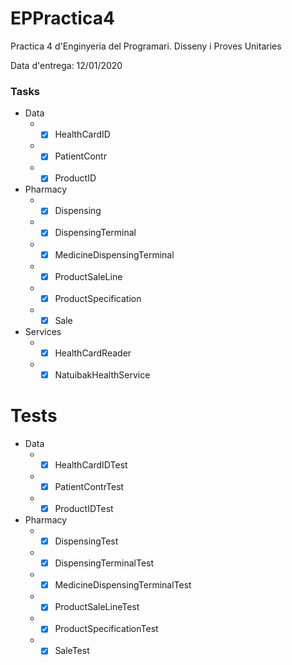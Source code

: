 # EPPractica4
Practica 4 d'Enginyeria del Programari. Disseny i Proves Unitaries

Data d'entrega: 12/01/2020

### Tasks ###
  * Data
    * - [X] HealthCardID
    * - [X]  PatientContr
    * - [X] ProductID
  * Pharmacy
    * - [X] Dispensing
    * - [X] DispensingTerminal
    * - [X] MedicineDispensingTerminal
    * - [X] ProductSaleLine
    * - [X] ProductSpecification
    * - [X] Sale
  * Services
    * - [X] HealthCardReader
    * - [X] NatuibakHealthService
    
# Tests

  * Data
    * - [X] HealthCardIDTest
    * - [X] PatientContrTest
    * - [X] ProductIDTest
  * Pharmacy
    * - [X] DispensingTest
    * - [X] DispensingTerminalTest
    * - [X] MedicineDispensingTerminalTest
    * - [X] ProductSaleLineTest
    * - [X] ProductSpecificationTest
    * - [X] SaleTest
